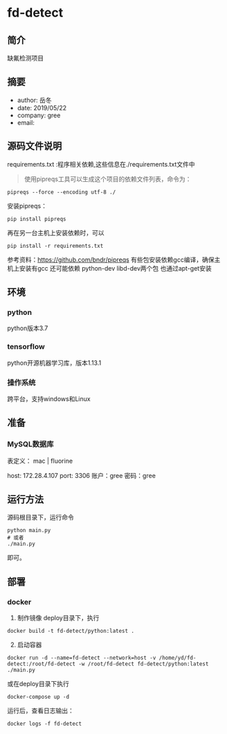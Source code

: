 # fd-detect

## 简介
缺氟检测项目

## 摘要
- author: 岳冬
- date: 2019/05/22
- company: gree
- email:

## 源码文件说明
 requirements.txt :程序相关依赖,这些信息在./requirements.txt文件中
> 使用pipreqs工具可以生成这个项目的依赖文件列表，命令为：

```shell
pipreqs --force --encoding utf-8 ./
```

安装pipreqs：
```shell
pip install pipreqs
```

再在另一台主机上安装依赖时，可以
```shell
pip install -r requirements.txt
```

参考资料：https://github.com/bndr/pipreqs
有些包安装依赖gcc编译，确保主机上安装有gcc
还可能依赖 python-dev  libd-dev两个包 也通过apt-get安装

## 环境
### python
python版本3.7

### tensorflow
python开源机器学习库，版本1.13.1

### 操作系统
跨平台，支持windows和Linux

## 准备
### MySQL数据库
表定义：
mac | fluorine

host: 172.28.4.107
port: 3306
账户：gree
密码：gree


## 运行方法
源码根目录下，运行命令
```shell
python main.py
# 或者
./main.py
```
即可。

## 部署
### docker
1. 制作镜像
deploy目录下，执行
```shell
docker build -t fd-detect/python:latest .
```

2. 启动容器 
```shell
docker run -d --name=fd-detect --network=host -v /home/yd/fd-detect:/root/fd-detect -w /root/fd-detect fd-detect/python:latest ./main.py
```

或在deploy目录下执行
```shell
docker-compose up -d
```

运行后，查看日志输出：
```
docker logs -f fd-detect
```